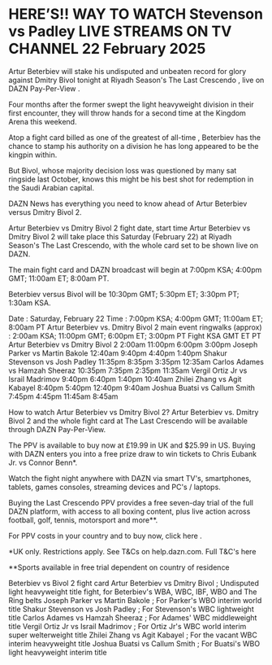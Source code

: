 # HERE’S!! WAY TO WATCH Stevenson vs Padley LIVE STREAMS ON TV CHANNEL 22 February 2025

Artur Beterbiev will stake his undisputed and unbeaten record for glory against Dmitry Bivol tonight at Riyadh Season's The Last Crescendo , live on DAZN Pay-Per-View .

Four months after the former swept the light heavyweight division in their first encounter, they will throw hands for a second time at the Kingdom Arena this weekend.

Atop a fight card billed as one of the greatest of all-time , Beterbiev has the chance to stamp his authority on a division he has long appeared to be the kingpin within.

But Bivol, whose majority decision loss was questioned by many sat ringside last October, knows this might be his best shot for redemption in the Saudi Arabian capital.

DAZN News has everything you need to know ahead of Artur Beterbiev versus Dmitry Bivol 2.

Artur Beterbiev vs Dmitry Bivol 2 fight date, start time
Artur Beterbiev vs Dmitry Bivol 2 will take place  this Saturday (February 22)  at Riyadh Season's The Last Crescendo, with the whole card set to be shown live on DAZN.

The main fight card and DAZN broadcast will begin at 7:00pm KSA; 4:00pm GMT; 11:00am ET; 8:00am PT.

Beterbiev versus Bivol will be 10:30pm GMT; 5:30pm ET; 3:30pm PT; 1:30am KSA.

Date : Saturday, February 22
Time : 7:00pm KSA; 4:00pm GMT; 11:00am ET; 8:00am PT
Artur Beterbiev vs. Dmitry Bivol 2 main event ringwalks (approx) : 2:00am KSA; 11:00pm GMT; 6:00pm ET; 3:00pm PT
Fight	KSA	GMT	ET	PT
Artur Beterbiev vs Dmitry Bivol 2	2:00am	11:00pm	6:00pm	3:00pm
Joseph Parker vs Martin Bakole	12:40am	9:40pm	4:40pm	1:40pm
Shakur Stevenson vs Josh Padley	11:35pm	8:35pm	3:35pm	12:35am
Carlos Adames vs Hamzah Sheeraz	10:35pm	7:35pm	2:35pm	11:35am
Vergil Ortiz Jr vs Israil Madrimov	9:40pm	6:40pm	1:40pm	10:40am
Zhilei Zhang vs Agit Kabayel	8:40pm	5:40pm	12:40pm	9:40am
Joshua Buatsi vs Callum Smith	7:45pm	4:45pm	11:45am	8:45am

How to watch Artur Beterbiev vs Dmitry Bivol 2?
Artur Beterbiev vs. Dmitry Bivol 2 and the whole fight card at The Last Crescendo will be available through DAZN Pay-Per-View.

The PPV is available to buy now at   £19.99   in UK and   $25.99   in US. Buying with DAZN enters you into a free prize draw to win tickets to Chris Eubank Jr. vs Connor Benn*.

Watch the fight night anywhere with DAZN via smart TV's, smartphones, tablets, games consoles, streaming devices and PC's / laptops.

Buying the Last Crescendo PPV provides a free seven-day trial of the full DAZN platform, with access to all boxing content, plus live action across football, golf, tennis, motorsport and more**.

For PPV costs in your country and to buy now,   click here  .

*UK only. Restrictions apply. See T&Cs on help.dazn.com.   Full T&C's here

**Sports available in free trial dependent on country of residence

Beterbiev vs Bivol 2 fight card
Artur Beterbiev vs Dmitry Bivol ; Undisputed light heavyweight title fight, for Beterbiev's WBA, WBC, IBF, WBO and The Ring belts
Joseph Parker vs Martin Bakole  ;  For Parker's WBO interim world title
Shakur Stevenson vs Josh Padley  ; For Stevenson's WBC lightweight title
Carlos Adames vs Hamzah Sheeraz ; For Adames' WBC middleweight title
Vergil Ortiz Jr vs Israil Madrimov ; For Ortiz Jr's WBC world interim super welterweight title
Zhilei Zhang vs Agit Kabayel ; For the vacant WBC interim heavyweight title
Joshua Buatsi vs Callum Smith ; For Buatsi's WBO light heavyweight interim title
